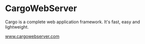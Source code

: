 <h1>CargoWebServer</h1>

Cargo is a complete web application framework. It's fast, easy and lightweight.

www.cargowebserver.com
